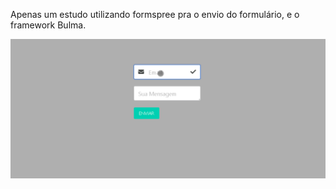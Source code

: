 Apenas um estudo utilizando formspree pra o envio do formulário, e o framework Bulma.
   
 <img src="./Animação.gif" alt="" srcset="">
